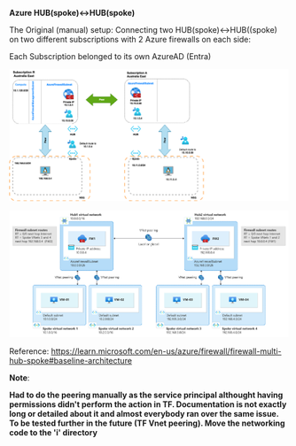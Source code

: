 **Azure HUB(spoke)<->HUB(spoke)**


The Original (manual) setup:
Connecting two HUB(spoke)<->HUB((spoke) on two different subscriptions with 2 Azure firewalls on each side:

Each Subscription belonged to its own AzureAD (Entra)

![Image of Peering](image.png)

![Image of Peering w/Firewall sub](imagecopy.png)


Reference:
https://learn.microsoft.com/en-us/azure/firewall/firewall-multi-hub-spoke#baseline-architecture


**Note**: 

**Had to do the peering manually as the service principal althought having permissions didn't perform the action in TF. Documentation is not exactly long or detailed about it and almost everybody ran over the same issue. To be tested further in the future (TF Vnet peering). Move the networking code to the 'i' directory**


